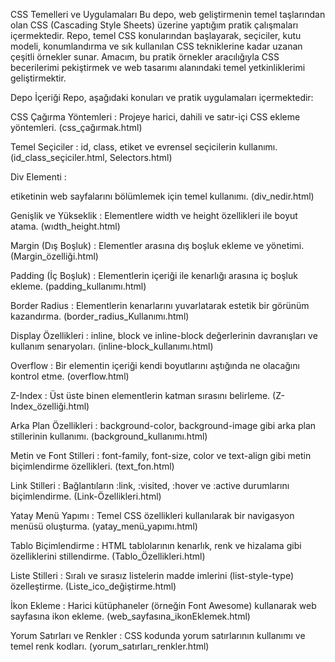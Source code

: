 CSS Temelleri ve Uygulamaları
Bu depo, web geliştirmenin temel taşlarından olan CSS (Cascading Style Sheets) üzerine yaptığım pratik çalışmaları içermektedir. Repo, temel CSS konularından başlayarak, seçiciler, kutu modeli, konumlandırma ve sık kullanılan CSS tekniklerine kadar uzanan çeşitli örnekler sunar. Amacım, bu pratik örnekler aracılığıyla CSS becerilerimi pekiştirmek ve web tasarımı alanındaki temel yetkinliklerimi geliştirmektir.

Depo İçeriği
Repo, aşağıdaki konuları ve pratik uygulamaları içermektedir:

CSS Çağırma Yöntemleri : Projeye harici, dahili ve satır-içi CSS ekleme yöntemleri. (css_çağırmak.html)

Temel Seçiciler : id, class, etiket ve evrensel seçicilerin kullanımı. (id_class_seçiciler.html, Selectors.html)

Div Elementi : <div> etiketinin web sayfalarını bölümlemek için temel kullanımı. (div_nedir.html)

Genişlik ve Yükseklik : Elementlere width ve height özellikleri ile boyut atama. (wıdth_height.html)

Margin (Dış Boşluk) : Elementler arasına dış boşluk ekleme ve yönetimi. (Margin_özelliği.html)

Padding (İç Boşluk) : Elementlerin içeriği ile kenarlığı arasına iç boşluk ekleme. (padding_kullanımı.html)

Border Radius : Elementlerin kenarlarını yuvarlatarak estetik bir görünüm kazandırma. (border_radius_Kullanımı.html)

Display Özellikleri : inline, block ve inline-block değerlerinin davranışları ve kullanım senaryoları. (inline-block_kullanımı.html)

Overflow : Bir elementin içeriği kendi boyutlarını aştığında ne olacağını kontrol etme. (overflow.html)

Z-Index : Üst üste binen elementlerin katman sırasını belirleme. (Z-Index_özelliği.html)

Arka Plan Özellikleri : background-color, background-image gibi arka plan stillerinin kullanımı. (background_kullanımı.html)

Metin ve Font Stilleri : font-family, font-size, color ve text-align gibi metin biçimlendirme özellikleri. (text_fon.html)

Link Stilleri : Bağlantıların :link, :visited, :hover ve :active durumlarını biçimlendirme. (Link-Özellikleri.html)

Yatay Menü Yapımı : Temel CSS özellikleri kullanılarak bir navigasyon menüsü oluşturma. (yatay_menü_yapımı.html)

Tablo Biçimlendirme : HTML tablolarının kenarlık, renk ve hizalama gibi özelliklerini stillendirme. (Tablo_Özellikleri.html)

Liste Stilleri : Sıralı ve sırasız listelerin madde imlerini (list-style-type) özelleştirme. (Liste_ico_değiştirme.html)

İkon Ekleme : Harici kütüphaneler (örneğin Font Awesome) kullanarak web sayfasına ikon ekleme. (web_sayfasına_ikonEklemek.html)

Yorum Satırları ve Renkler : CSS kodunda yorum satırlarının kullanımı ve temel renk kodları. (yorum_satırları_renkler.html)
